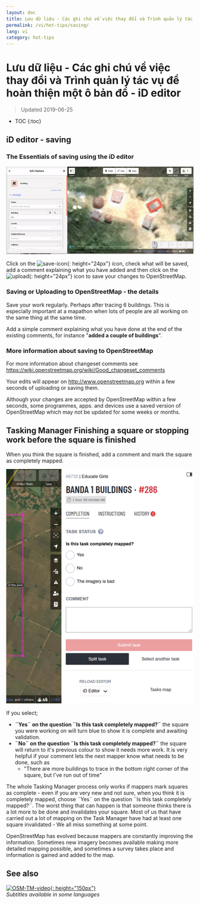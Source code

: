```yaml
---
layout: doc
title: Lưu dữ liệu - Các ghi chú về việc thay đổi và Trình quản lý tác vụ để hoàn thiện một ô bản đồ - iD editor
permalink: /vi/hot-tips/saving/
lang: vi
category: hot-tips
---
```


Lưu dữ liệu - Các ghi chú về việc thay đổi và Trình quản lý tác vụ để hoàn thiện một ô bản đồ - iD editor
============

> Updated 2019-06-25

- TOC
{:toc}

iD editor - saving
------------------

### The Essentials of saving using the iD editor ###

![saving OSM][]


Click on the ![save-icon]{: height="24px"} icon, check what will be saved, add a comment explaining what you have added and then click on the ![upload]{: height="24px"} icon to save your changes to OpenStreetMap.  

### Saving or Uploading to OpenStreetMap - the details ###

Save your work regularly. Perhaps after tracing 6 buildings. This is especially important at a mapathon when lots of people are all working on the same thing at the same time.  

Add a simple comment explaining what you have done at the end of the existing comments, for instance "**added a couple of buildings**".  

### More information about saving to OpenStreetMap ###

For more information about changeset comments see <https://wiki.openstreetmap.org/wiki/Good_changeset_comments>  

Your edits will appear on <http://www.openstreetmap.org> within a few seconds of uploading or saving them.  

Although your changes are accepted by OpenStreetMap within a few seconds, some programmes, apps. and devices use a saved version of OpenStreetMap which may not be updated for some weeks or months.  

Tasking Manager Finishing a square or stopping work before the square is finished  
-------------------------------------------------------------------

When you think the square is finished, add a comment and mark the square as completely mapped.

![Stop Mapping][]  

If you select;

- **¨Yes¨ on the question ¨Is this task completely mapped?¨** the square you were working on will turn blue to show it is complete and awaiting validation.  
- **¨No¨ on the question ¨Is this task completely mapped?¨** the square will return to it's previous colour to show it needs more work. It is very helpful if your comment lets the next mapper know what needs to be done, such as  
    - "There are more buildings to trace in the bottom right corner of the square, but I've run out of time"  

The whole Tasking Manager process only works if mappers mark squares as complete - even if you are very new and not sure, when you think it is completely mapped, choose ¨Yes¨ on the question ¨Is this task completely mapped?¨. The worst thing that can happen is that someone thinks there is a lot more to be done and invalidates your square. Most of us that have carried out a lot of mapping on the Task Manager have had at least one square invalidated - We all miss something at some point.  

OpenStreetMap has evolved because mappers are constantly improving the information. Sometimes new imagery becomes available making more detailed mapping possible, and sometimes a survey takes place and information is gained and added to the map.   

See also  
---------

[![OSM-TM-video]{: height="150px"}](https://www.youtube.com/watch?v=_feTGQXLf_M&list=PLb9506_-6FMHZ3nwn9heri3xjQKrSq1hN&index=9 "Humanitarian OpenStreetMap Team - Tasking Manager Tutorial Videos")  
*Subtitles available in some languages*  



[saving OSM]:/images/hot-tips/saving.gif
[keymon]:/images/hot-tips/keymon.png
[Stop Mapping]:/images/hot-tips/20190625-TM-stop-mapping-800px.png
[id issues icon]: /images/hot-tips/id-issues.png
[warn when mapping]: /images/hot-tips/20190625-warn-when-mapping.png
[id issues]: /images/hot-tips/20190625-id-issues.png
[id issues everywhere]: /images/hot-tips/20190625-id-issues-everywhere.png
[save-icon]: /images/beginner/save-icon.png "Save icon"
[upload]: /images/beginner/upload.png "Upload"
[arrow-up]: /images/arrow-up.png
[OSM-TM-video]: /images/hot-tips/OSM-TM-video.png "Humanitarian OpenStreetMap Team - Tasking Manager Tutorial Videos"